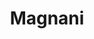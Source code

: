 ---
title: Magnani
type: sposa
layout: marca
marca: magnani
logo: /assets/img/abiti-sposa/magnani.png
---